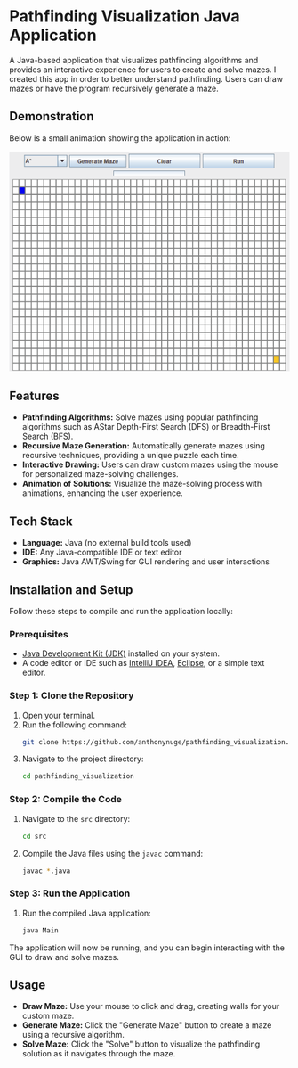 # Pathfinding Visualization Java Application

A Java-based application that visualizes pathfinding algorithms and provides an interactive experience for users to create and solve mazes. I created this app in order to better understand pathfinding. Users can draw mazes or have the program recursively generate a maze.

## Demonstration

Below is a small animation showing the application in action:

![Maze Solver Demo](demo/demo.gif)

## Features

- **Pathfinding Algorithms:** Solve mazes using popular pathfinding algorithms such as AStar Depth-First Search (DFS) or Breadth-First Search (BFS).
- **Recursive Maze Generation:** Automatically generate mazes using recursive techniques, providing a unique puzzle each time.
- **Interactive Drawing:** Users can draw custom mazes using the mouse for personalized maze-solving challenges.
- **Animation of Solutions:** Visualize the maze-solving process with animations, enhancing the user experience.

## Tech Stack

- **Language:** Java (no external build tools used)
- **IDE:** Any Java-compatible IDE or text editor
- **Graphics:** Java AWT/Swing for GUI rendering and user interactions

## Installation and Setup

Follow these steps to compile and run the application locally:

### Prerequisites

- [Java Development Kit (JDK)](https://www.oracle.com/java/technologies/javase-downloads.html) installed on your system.
- A code editor or IDE such as [IntelliJ IDEA](https://www.jetbrains.com/idea/), [Eclipse](https://www.eclipse.org/downloads/), or a simple text editor.

### Step 1: Clone the Repository

1. Open your terminal.
2. Run the following command:
   ```bash
   git clone https://github.com/anthonynuge/pathfinding_visualization.git
   ```
3. Navigate to the project directory:
   ```bash
   cd pathfinding_visualization
   ```

### Step 2: Compile the Code

1. Navigate to the `src` directory:
   ```bash
   cd src
   ```
2. Compile the Java files using the `javac` command:
   ```bash
   javac *.java
   ```

### Step 3: Run the Application

1. Run the compiled Java application:
   ```bash
   java Main
   ```

The application will now be running, and you can begin interacting with the GUI to draw and solve mazes.

## Usage

- **Draw Maze:** Use your mouse to click and drag, creating walls for your custom maze.
- **Generate Maze:** Click the "Generate Maze" button to create a maze using a recursive algorithm.
- **Solve Maze:** Click the "Solve" button to visualize the pathfinding solution as it navigates through the maze.
